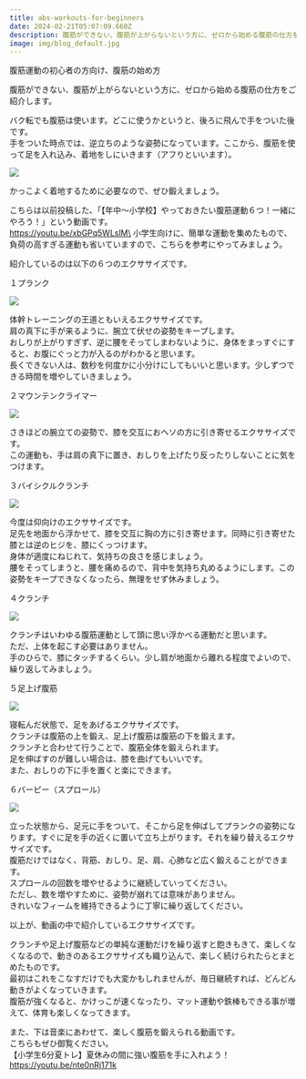 ```yaml
---
title: abs-workouts-for-beginners
date: 2024-02-21T05:07:09.660Z
description: 腹筋ができない、腹筋が上がらないという方に、ゼロから始める腹筋の仕方をご紹介します。
image: img/blog_default.jpg
---
```

腹筋運動の初心者の方向け、腹筋の始め方

腹筋ができない、腹筋が上がらないという方に、ゼロから始める腹筋の仕方をご紹介します。

バク転でも腹筋は使います。どこに使うかというと、後ろに飛んで手をついた後です。\
手をついた時点では、逆立ちのような姿勢になっています。ここから、腹筋を使って足を入れ込み、着地をしにいきます（アフりといいます）。

![](img/backten-abs.jpg)

かっこよく着地するために必要なので、ぜひ鍛えましょう。

こちらは以前投稿した、「【年中〜小学校】やっておきたい腹筋運動６つ！一緒にやろう！」という動画です。\
https://youtu.be/xbGPq5WLslM\
小学生向けに、簡単な運動を集めたもので、負荷の高すぎる運動も省いていますので、こちらを参考にやってみましょう。

紹介しているのは以下の６つのエクササイズです。

１プランク

![](img/スクリーンショット-2024-02-21-14.13.29.jpg)

体幹トレーニングの王道ともいえるエクササイズです。\
肩の真下に手が来るように、腕立て伏せの姿勢をキープします。\
おしりが上がりすぎず、逆に腰をそってしまわないように、身体をまっすぐにすると、お腹にぐっと力が入るのがわかると思います。\
長くできない人は、数秒を何度かに小分けにしてもいいと思います。少しずつできる時間を増やしていきましょう。

２マウンテンクライマー

![](img/スクリーンショット-2024-02-21-14.14.30.jpg)

さきほどの腕立ての姿勢で、膝を交互におヘソの方に引き寄せるエクササイズです。\
この運動も、手は肩の真下に置き、おしりを上げたり反ったりしないことに気をつけます。

３バイシクルクランチ

![](img/スクリーンショット-2024-02-21-14.15.44.jpg)

今度は仰向けのエクササイズです。\
足先を地面から浮かせて、膝を交互に胸の方に引き寄せます。同時に引き寄せた膝とは逆のヒジを、膝にくっつけます。\
身体が適度にねじれて、気持ちの良さを感じましょう。\
腰をそってしまうと、腰を痛めるので、背中を気持ち丸めるようにします。この姿勢をキープできなくなったら、無理をせず休みましょう。

４クランチ

![](img/スクリーンショット-2024-02-21-14.16.31.jpg)

クランチはいわゆる腹筋運動として頭に思い浮かべる運動だと思います。\
ただ、上体を起こす必要はありません。\
手のひらで、膝にタッチするくらい。少し肩が地面から離れる程度でよいので、繰り返してみましょう。

５足上げ腹筋

![](img/スクリーンショット-2024-02-21-14.17.04.jpg)

寝転んだ状態で、足をあげるエクササイズです。\
クランチは腹筋の上を鍛え、足上げ腹筋は腹筋の下を鍛えます。\
クランチと合わせて行うことで、腹筋全体を鍛えられます。\
足を伸ばすのが難しい場合は、膝を曲げてもいいです。\
また、おしりの下に手を置くと楽にできます。

６バーピー（スプロール）

![](img/スクリーンショット-2024-02-21-14.17.48.jpg)

立った状態から、足元に手をついて、そこから足を伸ばしてプランクの姿勢になります。すぐに足を手の近くに置いて立ち上がります。それを繰り替えるエクササイズです。\
腹筋だけではなく、背筋、おしり、足、肩、心肺など広く鍛えることができます。\
スプロールの回数を増やせるように継続していってください。\
ただし、数を増やすために、姿勢が崩れては意味がありません。\
きれいなフィームを維持できるように丁寧に繰り返してください。

以上が、動画の中で紹介しているエクササイズです。

クランチや足上げ腹筋などの単純な運動だけを繰り返すと飽きもきて、楽しくなくなるので、動きのあるエクササイズも織り込んで、楽しく続けられたらとまとめたものです。\
最初はこれをこなすだけでも大変かもしれませんが、毎日継続すれば、どんどん動きがよくなっていきます。\
腹筋が強くなると、かけっこが速くなったり、マット運動や鉄棒もできる事が増えて、体育も楽しくなってきます。

また、下は音楽にあわせて、楽しく腹筋を鍛えられる動画です。\
こちらもぜひ御覧ください。\
【小学生6分夏トレ】夏休みの間に強い腹筋を手に入れよう！\
https://youtu.be/nte0nRj171k